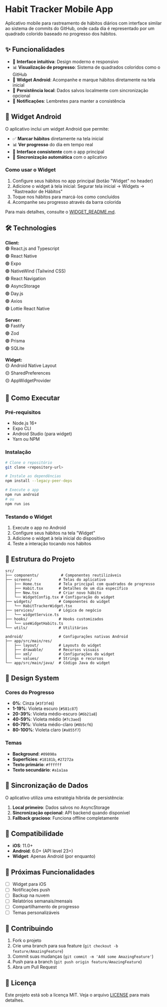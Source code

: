 # Habit Tracker Mobile App

Aplicativo mobile para rastreamento de hábitos diários com interface similar ao sistema de commits do GitHub, onde cada dia é representado por um quadrado colorido baseado no progresso dos hábitos.

## ✨ Funcionalidades

- 📱 **Interface intuitiva**: Design moderno e responsivo
- 📊 **Visualização de progresso**: Sistema de quadrados coloridos como o GitHub
- 🎯 **Widget Android**: Acompanhe e marque hábitos diretamente na tela inicial
- 💾 **Persistência local**: Dados salvos localmente com sincronização opcional
- 🔔 **Notificações**: Lembretes para manter a consistência

## 🎯 Widget Android

O aplicativo inclui um widget Android que permite:

- ✅ **Marcar hábitos** diretamente na tela inicial
- 📊 **Ver progresso** do dia em tempo real
- 🎨 **Interface consistente** com o app principal
- 🔄 **Sincronização automática** com o aplicativo

### Como usar o Widget

1. Configure seus hábitos no app principal (botão "Widget" no header)
2. Adicione o widget à tela inicial: Segurar tela inicial → Widgets → "Rastreador de Hábitos"
3. Toque nos hábitos para marcá-los como concluídos
4. Acompanhe seu progresso através da barra colorida

Para mais detalhes, consulte o [WIDGET_README.md](./WIDGET_README.md).

## 🛠 Technologies

**Client:** <br/>
🟢 React.js and Typescript <br/>
🟢 React Native <br/>
🟢 Expo <br/>
🟢 NativeWind (Tailwind CSS) <br/>
🟢 React Navigation <br/>
🟢 AsyncStorage <br/>
🟢 Day.js <br/>
🟢 Axios <br/>
🟢 Lottie React Native

**Server:** <br/>
🟣 Fastify <br/>
🟣 Zod <br/>
🟣 Prisma <br/>
🟣 SQLite

**Widget:** <br/>
🟡 Android Native Layout <br/>
🟡 SharedPreferences <br/>
🟡 AppWidgetProvider

## 🚀 Como Executar

### Pré-requisitos

- Node.js 16+
- Expo CLI
- Android Studio (para widget)
- Yarn ou NPM

### Instalação

```bash
# Clone o repositório
git clone <repository-url>

# Instale as dependências
npm install --legacy-peer-deps

# Execute o app
npm run android
# ou
npm run ios
```

### Testando o Widget

1. Execute o app no Android
2. Configure seus hábitos na tela "Widget"
3. Adicione o widget à tela inicial do dispositivo
4. Teste a interação tocando nos hábitos

## 📁 Estrutura do Projeto

```
src/
├── components/          # Componentes reutilizáveis
├── screens/            # Telas do aplicativo
│   ├── Home.tsx        # Tela principal com quadrados de progresso
│   ├── Habit.tsx       # Detalhes de um dia específico
│   ├── New.tsx         # Criar novo hábito
│   └── WidgetConfig.tsx # Configuração do widget
├── widgets/            # Componentes do widget
│   └── HabitTrackerWidget.tsx
├── services/           # Lógica de negócio
│   └── widgetService.ts
├── hooks/              # Hooks customizados
│   └── useWidgetHabits.ts
└── utils/              # Utilitários

android/                # Configurações nativas Android
├── app/src/main/res/
│   ├── layout/         # Layouts do widget
│   ├── drawable/       # Recursos visuais
│   ├── xml/            # Configurações do widget
│   └── values/         # Strings e recursos
└── app/src/main/java/  # Código Java do widget
```

## 🎨 Design System

### Cores do Progresso
- **0%**: Cinza (`#3f3f46`)
- **1-19%**: Violeta escuro (`#581c87`)
- **20-39%**: Violeta médio-escuro (`#6b21a8`)
- **40-59%**: Violeta médio (`#7c3aed`)
- **60-79%**: Violeta médio-claro (`#8b5cf6`)
- **80-100%**: Violeta claro (`#a855f7`)

### Temas
- **Background**: `#09090a`
- **Superfícies**: `#18181b`, `#27272a`
- **Texto primário**: `#ffffff`
- **Texto secundário**: `#a1a1aa`

## 🔄 Sincronização de Dados

O aplicativo utiliza uma estratégia híbrida de persistência:

1. **Local primeiro**: Dados salvos no AsyncStorage
2. **Sincronização opcional**: API backend quando disponível
3. **Fallback gracioso**: Funciona offline completamente

## 📱 Compatibilidade

- **iOS**: 11.0+
- **Android**: 6.0+ (API level 23+)
- **Widget**: Apenas Android (por enquanto)

## 🚧 Próximas Funcionalidades

- [ ] Widget para iOS
- [ ] Notificações push
- [ ] Backup na nuvem
- [ ] Relatórios semanais/mensais
- [ ] Compartilhamento de progresso
- [ ] Temas personalizáveis

## 🤝 Contribuindo

1. Fork o projeto
2. Crie uma branch para sua feature (`git checkout -b feature/AmazingFeature`)
3. Commit suas mudanças (`git commit -m 'Add some AmazingFeature'`)
4. Push para a branch (`git push origin feature/AmazingFeature`)
5. Abra um Pull Request

## 📄 Licença

Este projeto está sob a licença MIT. Veja o arquivo [LICENSE](LICENSE) para mais detalhes.
